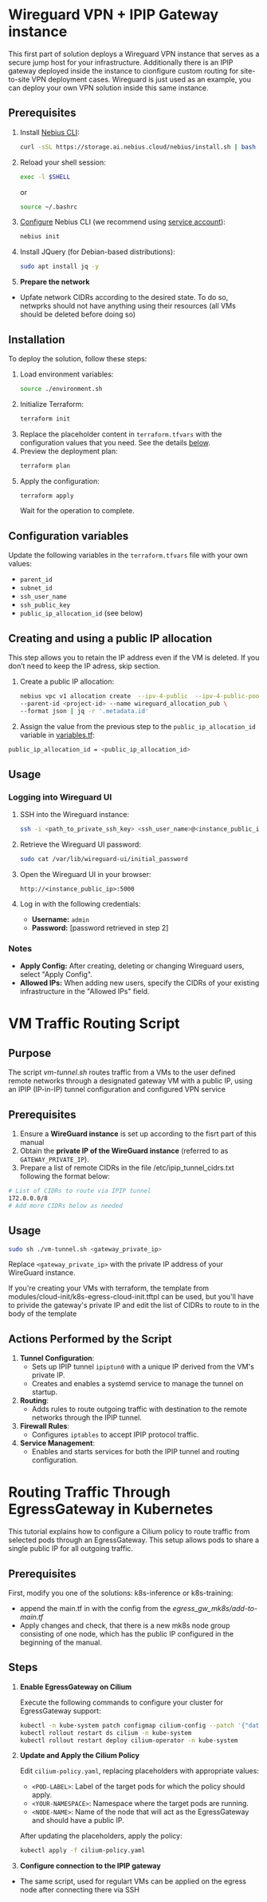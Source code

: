 # Wireguard VPN + IPIP Gateway instance

This first part of solution deploys a Wireguard VPN instance that serves as a secure jump host for your infrastructure.
Additionally there is an IPIP gateway deployed inside the instance to cionfigure custom routing for site-to-site VPN deployment cases.
Wireguard is just used as an example, you can deploy your own VPN solution inside this same instance. 

## Prerequisites

1. Install [Nebius CLI](https://docs.nebius.dev/en/cli/#installation):
   ```bash
   curl -sSL https://storage.ai.nebius.cloud/nebius/install.sh | bash
   ```

2. Reload your shell session:

   ```bash
   exec -l $SHELL
   ```

   or

   ```bash
   source ~/.bashrc
   ```

3. [Configure](https://docs.nebius.ai/cli/configure/) Nebius CLI (we recommend using [service account](https://docs.nebius.ai/iam/service-accounts/manage/)):
   ```bash
   nebius init
   ```

4. Install JQuery (for Debian-based distributions):
   ```bash
   sudo apt install jq -y
   ```

5. **Prepare the network**
 -  Upfate network CIDRs according to the desired state. To do so, netwprks should not have anything using their resources (all VMs should be deleted before doing so)


## Installation

To deploy the solution, follow these steps:

1. Load environment variables:
   ```bash
   source ./environment.sh
   ```
2. Initialize Terraform:
   ```bash
   terraform init
   ```
3. Replace the placeholder content in `terraform.tfvars` with the configuration values that you need. See the details [below](#configuration-variables).
4. Preview the deployment plan:
   ```bash
   terraform plan
   ```
5. Apply the configuration:
   ```bash
   terraform apply
   ```
   Wait for the operation to complete.

## Configuration variables

Update the following variables in the `terraform.tfvars` file with your own values:

- `parent_id`
- `subnet_id`
- `ssh_user_name`
- `ssh_public_key`
- `public_ip_allocation_id` (see below)

## Creating and using a public IP allocation

This step allows you to retain the IP address even if the VM is deleted. If you don’t need to keep the IP adress, skip section.

1. Create a public IP allocation:
   ```bash
   nebius vpc v1 allocation create  --ipv-4-public  --ipv-4-public-pool-id <public-pool-id> \
   --parent-id <project-id> --name wireguard_allocation_pub \
   --format json | jq -r '.metadata.id'
   ```
2. Assign the value from the previous step to the `public_ip_allocation_id` variable in [variables.tf](./variables.tf):

```bash
public_ip_allocation_id = <public_ip_allocation_id>
```

## Usage

### Logging into Wireguard UI

1. SSH into the Wireguard instance:
   ```bash
   ssh -i <path_to_private_ssh_key> <ssh_user_name>@<instance_public_ip>
   ```

2. Retrieve the Wireguard UI password:
   ```bash
   sudo cat /var/lib/wireguard-ui/initial_password
   ```

3. Open the Wireguard UI in your browser:
   ```
   http://<instance_public_ip>:5000
   ```

4. Log in with the following credentials:
   - **Username:** `admin`
   - **Password:** [password retrieved in step 2]

### Notes

- **Apply Config:** After creating, deleting or changing Wireguard users, select "Apply Config".
- **Allowed IPs:** When adding new users, specify the CIDRs of your existing infrastructure in the "Allowed IPs" field.

# VM Traffic Routing Script

## Purpose

The script *vm-tunnel.sh* routes traffic from a VMs to the user defined remote networks through a designated gateway VM with a public IP, using an IPIP (IP-in-IP) tunnel configuration and configured VPN service

## Prerequisites

1. Ensure a **WireGuard instance** is set up according to the fisrt part of this manual
2. Obtain the **private IP of the WireGuard instance** (referred to as `GATEWAY_PRIVATE_IP`).
3. Prepare a list of remote CIDRs in the file /etc/ipip_tunnel_cidrs.txt following the format below:
```bash
# List of CIDRs to route via IPIP tunnel
172.0.0.0/8
# Add more CIDRs below as needed
```
## Usage

```bash
sudo sh ./vm-tunnel.sh <gateway_private_ip>
```

Replace `<gateway_private_ip>` with the private IP address of your WireGuard instance.

If you're creating your VMs with terraform, the template from modules/cloud-init/k8s-egress-cloud-init.tftpl can be used, but you'll have to privide the gateway's private IP and edit the list of CIDRs to route to in the body of the template

## Actions Performed by the Script

1. **Tunnel Configuration**:
    - Sets up IPIP tunnel `ipiptun0` with a unique IP derived from the VM's private IP.
    - Creates and enables a systemd service to manage the tunnel on startup.
2. **Routing**:
    - Adds rules to route outgoing traffic with destination to the remote networks  through the IPIP tunnel.
3. **Firewall Rules**:
    - Configures `iptables` to accept IPIP protocol traffic.
4. **Service Management**:
    - Enables and starts services for both the IPIP tunnel and routing configuration.


# Routing Traffic Through EgressGateway in Kubernetes

This tutorial explains how to configure a Cilium policy to route traffic from selected pods through an EgressGateway. This setup allows pods to share a single public IP for all outgoing traffic.

## Prerequisites
First, modify you one of the solutions: k8s-inference or k8s-training:
 - append the main.tf in with the config from the *egress_gw_mk8s/add-to-main.tf*
 - Apply changes and check, that there is a new mk8s node group consisting of one node, which has the public IP configured in the beginning of the manual.

## Steps

1. **Enable EgressGateway on Cilium**

    Execute the following commands to configure your cluster for EgressGateway support:

    ```bash
    kubectl -n kube-system patch configmap cilium-config --patch '{"data":{"enable-ipv4-egress-gateway":"true"}}'
    kubectl rollout restart ds cilium -n kube-system
    kubectl rollout restart deploy cilium-operator -n kube-system
    ```

2. **Update and Apply the Cilium Policy**

    Edit `cilium-policy.yaml`, replacing placeholders with appropriate values:

    - `<POD-LABEL>`: Label of the target pods for which the policy should apply.
    - `<YOUR-NAMESPACE>`: Namespace where the target pods are running.
    - `<NODE-NAME>`: Name of the node that will act as the EgressGateway and should have a public IP.

    After updating the placeholders, apply the policy:

    ```bash
    kubectl apply -f cilium-policy.yaml
    ```
3. **Configure connection to the IPIP gateway**
 - The same script, used for regulart VMs can be applied on the egress node after connecting there via SSH